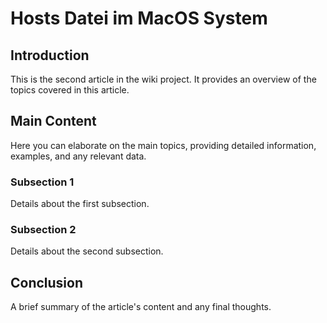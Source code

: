 # Hosts Datei im MacOS System

## Introduction

This is the second article in the wiki project. It provides an overview of the topics covered in this article.

## Main Content

Here you can elaborate on the main topics, providing detailed information, examples, and any relevant data.

### Subsection 1

Details about the first subsection.

### Subsection 2

Details about the second subsection.

## Conclusion

A brief summary of the article's content and any final thoughts.